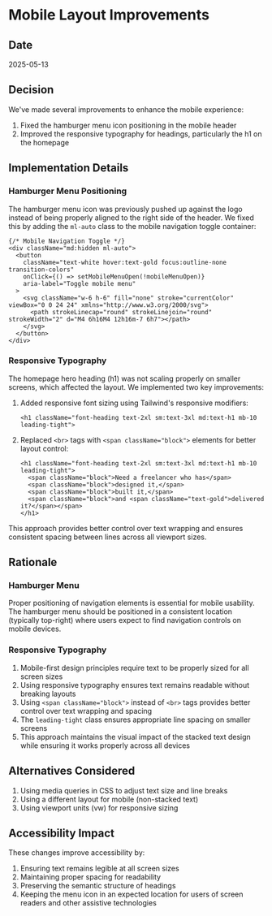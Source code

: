# Mobile Layout Improvements

## Date
2025-05-13

## Decision
We've made several improvements to enhance the mobile experience:

1. Fixed the hamburger menu icon positioning in the mobile header
2. Improved the responsive typography for headings, particularly the h1 on the homepage

## Implementation Details

### Hamburger Menu Positioning
The hamburger menu icon was previously pushed up against the logo instead of being properly aligned to the right side of the header. We fixed this by adding the `ml-auto` class to the mobile navigation toggle container:

```tsx
{/* Mobile Navigation Toggle */}
<div className="md:hidden ml-auto">
  <button 
    className="text-white hover:text-gold focus:outline-none transition-colors"
    onClick={() => setMobileMenuOpen(!mobileMenuOpen)}
    aria-label="Toggle mobile menu"
  >
    <svg className="w-6 h-6" fill="none" stroke="currentColor" viewBox="0 0 24 24" xmlns="http://www.w3.org/2000/svg">
      <path strokeLinecap="round" strokeLinejoin="round" strokeWidth="2" d="M4 6h16M4 12h16m-7 6h7"></path>
    </svg>
  </button>
</div>
```

### Responsive Typography
The homepage hero heading (h1) was not scaling properly on smaller screens, which affected the layout. We implemented two key improvements:

1. Added responsive font sizing using Tailwind's responsive modifiers:
   ```tsx
   <h1 className="font-heading text-2xl sm:text-3xl md:text-h1 mb-10 leading-tight">
   ```

2. Replaced `<br>` tags with `<span className="block">` elements for better layout control:
   ```tsx
   <h1 className="font-heading text-2xl sm:text-3xl md:text-h1 mb-10 leading-tight">
     <span className="block">Need a freelancer who has</span>
     <span className="block">designed it,</span>
     <span className="block">built it,</span>
     <span className="block">and <span className="text-gold">delivered it?</span></span>
   </h1>
   ```

This approach provides better control over text wrapping and ensures consistent spacing between lines across all viewport sizes.

## Rationale

### Hamburger Menu
Proper positioning of navigation elements is essential for mobile usability. The hamburger menu should be positioned in a consistent location (typically top-right) where users expect to find navigation controls on mobile devices.

### Responsive Typography
1. Mobile-first design principles require text to be properly sized for all screen sizes
2. Using responsive typography ensures text remains readable without breaking layouts
3. Using `<span className="block">` instead of `<br>` tags provides better control over text wrapping and spacing
4. The `leading-tight` class ensures appropriate line spacing on smaller screens
5. This approach maintains the visual impact of the stacked text design while ensuring it works properly across all devices

## Alternatives Considered
1. Using media queries in CSS to adjust text size and line breaks
2. Using a different layout for mobile (non-stacked text)
3. Using viewport units (vw) for responsive sizing

## Accessibility Impact
These changes improve accessibility by:
1. Ensuring text remains legible at all screen sizes
2. Maintaining proper spacing for readability
3. Preserving the semantic structure of headings
4. Keeping the menu icon in an expected location for users of screen readers and other assistive technologies
